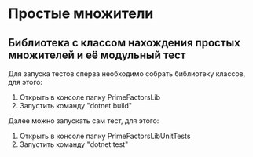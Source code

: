 # Простые множители

## Библиотека с классом нахождения простых множителей и её модульный тест

Для запуска тестов сперва необходимо собрать библиотеку классов, для этого:

1. Открыть в консоле папку PrimeFactorsLib
2. Запустить команду "dotnet build"

Далее можно запускать сам тест, для этого:

1. Открыть в консоле папку PrimeFactorsLibUnitTests
2. Запустить команду "dotnet test"
